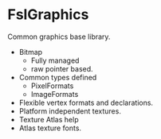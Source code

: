 # FslGraphics

Common graphics base library.

- Bitmap
  - Fully managed
  - raw pointer based.
- Common types defined
  - PixelFormats
  - ImageFormats
- Flexible vertex formats and declarations.
- Platform independent textures.
- Texture Atlas help
- Atlas texture fonts.